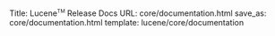Title: Lucene<span style="vertical-align: super; font-size: xx-small">TM</span> Release Docs
URL: core/documentation.html
save_as: core/documentation.html
template: lucene/core/documentation
